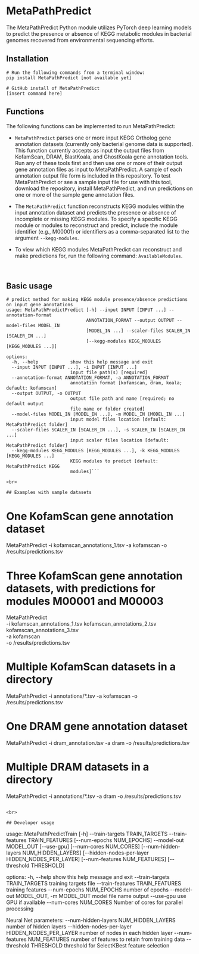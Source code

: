 # MetaPathPredict

The MetaPathPredict Python module utilizes PyTorch deep learning models to predict the presence or absence of KEGG metabolic modules in bacterial genomes recovered from environmental sequencing efforts.

## Installation

```
# Run the following commands from a terminal window:
pip install MetaPathPredict [not available yet]

# GitHub install of MetaPathPredict
[insert command here]
```

## Functions

The following functions can be implemented to run MetaPathPredict:

- `MetaPathPredict` parses one or more input KEGG Ortholog gene annotation datasets (currently only bacterial genome data is supported). This function currently accepts as input the output files from KofamScan, DRAM, BlastKoala, and GhostKoala gene annotation tools. Run any of these tools first and then use one or more of their output gene annotation files as input to MetaPathPredict. A sample of each annotation output file form is included in this repository. To test MetaPathPredict or see a sample input file for use with this tool, download the repository, install MetaPathPredict, and run predictions on one or more of the sample gene annotation files.

- The `MetaPathPredict` function reconstructs KEGG modules within the input annotation dataset and predicts the presence or absence of incomplete or missing KEGG modules. To specify a specific KEGG module or modules to reconstruct and predict, include the module identifier (e.g., M00001) or identifiers as a comma-separated list to the argument `--kegg-modules`. 

- To view which KEGG modules MetaPathPredict can reconstruct and make predictions for, run the following command: `AvailableModules`.

<br>

## Basic usage

```
# predict method for making KEGG module presence/absence predictions on input gene annotations
usage: MetaPathPredictPredict [-h] --input INPUT [INPUT ...] --annotation-format
                              ANNOTATION_FORMAT --output OUTPUT --model-files MODEL_IN
                              [MODEL_IN ...] --scaler-files SCALER_IN [SCALER_IN ...]
                              [--kegg-modules KEGG_MODULES [KEGG_MODULES ...]]

options:
  -h, --help            show this help message and exit
  --input INPUT [INPUT ...], -i INPUT [INPUT ...]
                        input file path(s) [required]
  --annotation-format ANNOTATION_FORMAT, -a ANNOTATION_FORMAT
                        annotation format [kofamscan, dram, koala; default: kofamscan]
  --output OUTPUT, -o OUTPUT
                        output file path and name [required; no default output
                        file name or folder created]
  --model-files MODEL_IN [MODEL_IN ...], -m MODEL_IN [MODEL_IN ...]
                        input model files location [default: MetaPathPredict folder]
  --scaler-files SCALER_IN [SCALER_IN ...], -s SCALER_IN [SCALER_IN ...]
                        input scaler files location [default: MetaPathPredict folder]
  --kegg-modules KEGG_MODULES [KEGG_MODULES ...], -k KEGG_MODULES [KEGG_MODULES ...]
                        KEGG modules to predict [default: MetaPathPredict KEGG
                        modules]```

<br>

## Examples with sample datasets

```
# One KofamScan gene annotation dataset
MetaPathPredict -i kofamscan_annotations_1.tsv -a kofamscan -o /results/predictions.tsv

# Three KofamScan gene annotation datasets, with predictions for modules M00001 and M00003
MetaPathPredict \
-i kofamscan_annotations_1.tsv kofamscan_annotations_2.tsv kofamscan_annotations_3.tsv \
-a kofamscan \
-o /results/predictions.tsv

# Multiple KofamScan datasets in a directory
MetaPathPredict -i annotations/*.tsv -a kofamscan -o /results/predictions.tsv

# One DRAM gene annotation dataset
MetaPathPredict -i dram_annotation.tsv -a dram -o /results/predictions.tsv

# Multiple DRAM datasets in a directory
MetaPathPredict -i annotations/*.tsv -a dram -o /results/predictions.tsv
```

<br>

## Developer usage

```
usage: MetaPathPredictTrain [-h] --train-targets TRAIN_TARGETS --train-features
                            TRAIN_FEATURES [--num-epochs NUM_EPOCHS] --model-out
                            MODEL_OUT [--use-gpu] [--num-cores NUM_CORES]
                            [--num-hidden-layers NUM_HIDDEN_LAYERS]
                            [--hidden-nodes-per-layer HIDDEN_NODES_PER_LAYER]
                            [--num-features NUM_FEATURES] [--threshold THRESHOLD]

options:
  -h, --help            show this help message and exit
  --train-targets TRAIN_TARGETS
                        training targets file
  --train-features TRAIN_FEATURES
                        training features
  --num-epochs NUM_EPOCHS
                        number of epochs
  --model-out MODEL_OUT, -m MODEL_OUT
                        model file name output
  --use-gpu             use GPU if available
  --num-cores NUM_CORES
                        Number of cores for parallel processing

Neural Net parameters:
  --num-hidden-layers NUM_HIDDEN_LAYERS
                        number of hidden layers
  --hidden-nodes-per-layer HIDDEN_NODES_PER_LAYER
                        number of nodes in each hidden layer
  --num-features NUM_FEATURES
                        number of features to retain from training data
  --threshold THRESHOLD
                        threshold for SelectKBest feature selection
```

